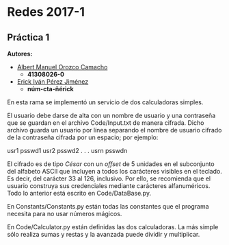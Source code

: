 # Redes 2017-1

## Práctica 1

**Autores:**

* [Albert Manuel Orozco Camacho](http://github.com/AlOrozco53)
  * __41308026-0__
* [Erick Iván Pérez Jiménez](http://github.com/TuringOraculosLocos)
  * __núm-cta-ñérick__

En esta rama se implementó un servicio de dos calculadoras simples.

El usuario debe darse de alta con un nombre de usuario y una contraseña que
se guardan en el archivo Code/Input.txt de manera cifrada. Dicho archivo
guarda un usuario por línea separando el nombre de usuario cifrado de la contraseña
cifrada por un espacio; por ejemplo:

usr1 psswd1
usr2 psswd2
.
.
.
usrn psswdn

El cifrado es de tipo _César_ con un _offset_ de 5 unidades en el subconjunto del
alfabeto ASCII que incluyen a todos los carácteres visibles en el teclado. Es decir,
del carácter 33 al 126, inclusivo. Por ello, se recomienda que el usuario
construya sus credenciales mediante carácteres alfanuméricos. Todo lo anterior
está escrito en Code/DataBase.py.

En Constants/Constants.py están todas las constantes que el programa necesita
para no usar números mágicos.

En Code/Calculator.py están definidas las dos calculadoras. La más simple
sólo realiza sumas y restas y la avanzada puede dividir y multiplicar.
